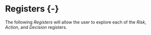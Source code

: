 # Registers {-}

The following *Registers* will allow the user to explore each of the *Risk*, *Action*, and *Decision* registers. 
